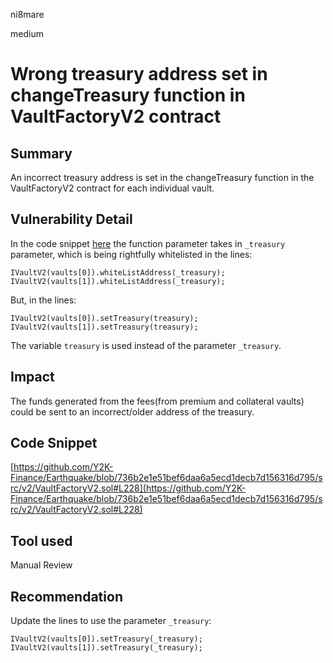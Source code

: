 ni8mare

medium

# Wrong treasury address set in changeTreasury function in VaultFactoryV2 contract

## Summary
An incorrect treasury address is set in the changeTreasury function in the VaultFactoryV2 contract for each individual vault.

## Vulnerability Detail
In the code snippet [here](https://github.com/Y2K-Finance/Earthquake/blob/736b2e1e51bef6daa6a5ecd1decb7d156316d795/src/v2/VaultFactoryV2.sol#L228)
the function parameter takes in `_treasury` parameter, which is being rightfully whitelisted in the lines:

`IVaultV2(vaults[0]).whiteListAddress(_treasury);`
`IVaultV2(vaults[1]).whiteListAddress(_treasury);`

But, in the lines:

`IVaultV2(vaults[0]).setTreasury(treasury);`
`IVaultV2(vaults[1]).setTreasury(treasury);`

The variable `treasury` is used instead of the parameter `_treasury`. 

## Impact
The funds generated from the fees(from premium and collateral vaults) could be sent to an incorrect/older address of the treasury.  

## Code Snippet
[https://github.com/Y2K-Finance/Earthquake/blob/736b2e1e51bef6daa6a5ecd1decb7d156316d795/src/v2/VaultFactoryV2.sol#L228](https://github.com/Y2K-Finance/Earthquake/blob/736b2e1e51bef6daa6a5ecd1decb7d156316d795/src/v2/VaultFactoryV2.sol#L228)

## Tool used

Manual Review

## Recommendation

Update the lines to use the parameter `_treasury`:

`IVaultV2(vaults[0]).setTreasury(_treasury);`
`IVaultV2(vaults[1]).setTreasury(_treasury);`

